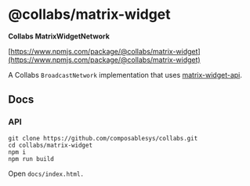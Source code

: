 # @collabs/matrix-widget

**Collabs MatrixWidgetNetwork**

[https://www.npmjs.com/package/@collabs/matrix-widget](https://www.npmjs.com/package/@collabs/matrix-widget)

A Collabs `BroadcastNetwork` implementation that uses [matrix-widget-api](https://www.npmjs.com/package/matrix-widget-api).

## Docs

### API

```
git clone https://github.com/composablesys/collabs.git
cd collabs/matrix-widget
npm i
npm run build
```

Open `docs/index.html.`

